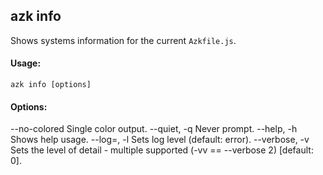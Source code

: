 ## azk info

  Shows systems information for the current `Azkfile.js`.

#### Usage:

    azk info [options]

####  Options:

  --no-colored              Single color output.
  --quiet, -q               Never prompt.
  --help, -h                Shows help usage.
  --log=<level>, -l         Sets log level (default: error).
  --verbose, -v             Sets the level of detail - multiple supported (-vv == --verbose 2) [default: 0].
